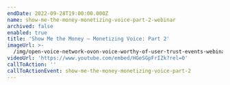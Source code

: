```yaml
---
endDate: 2022-09-28T19:00:00.000Z
name: show-me-the-money-monetizing-voice-part-2-webinar
archived: false
enabled: true
title: 'Show Me the Money – Monetizing Voice: Part 2'
imageUrl: >-
  /img/open-voice-network-ovon-voice-worthy-of-user-trust-events-webinar-show-me-the-money-monetizing-voice-part-2-placeholder.png
videoUrl: 'https://www.youtube.com/embed/HGeSGpFrIZk?rel=0'
callToAction: ''
callToActionEvent: show-me-the-money-monetizing-voice-part-2
---
```


